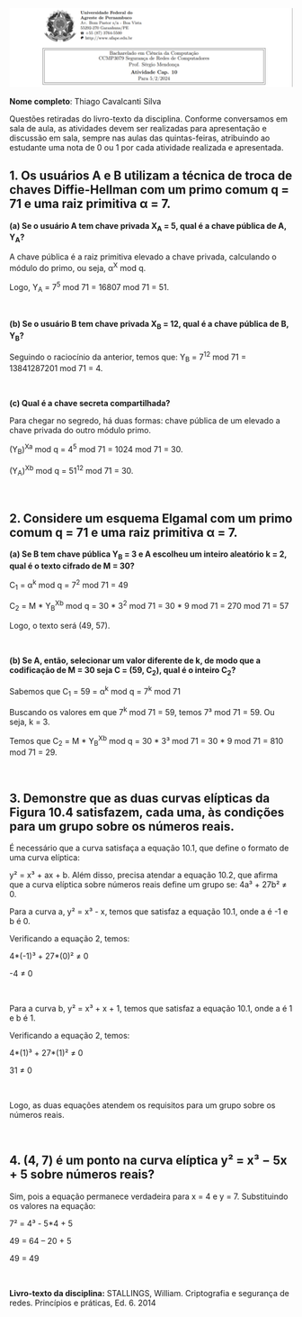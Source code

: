 ﻿![](Cabeçalho.png)

**Nome completo**: Thiago Cavalcanti Silva

Questões retiradas do livro-texto da disciplina. Conforme conversamos em sala de aula, as atividades devem ser realizadas para apresentação e discussão em sala, sempre nas aulas das quintas-feiras, atribuindo ao estudante uma nota de 0 ou 1 por cada atividade realizada e apresentada.

## 1. Os usuários A e B utilizam a técnica de troca de chaves Diffie-Hellman com um primo comum q = 71 e uma raiz primitiva α = 7.

**(a) Se o usuário A tem chave privada X<sub>A</sub> = 5, qual é a chave pública de A, Y<sub>A</sub>?**

A chave pública é a raiz primitiva elevado a chave privada, calculando o módulo do primo, ou seja, α<sup>X</sup> mod q.

Logo, Y<sub>A</sub> = 7<sup>5</sup> mod 71 = 16807 mod 71 = 51.

&nbsp;

**(b) Se o usuário B tem chave privada X<sub>B</sub> = 12, qual é a chave pública de B, Y<sub>B</sub>?**

Seguindo o raciocínio da anterior, temos que: Y<sub>B</sub> = 7<sup>12</sup> mod 71 = 13841287201 mod 71 = 4.

&nbsp;

**(c) Qual é a chave secreta compartilhada?** 

Para chegar no segredo, há duas formas: chave pública de um elevado a chave privada do outro módulo primo.

(Y<sub>B</sub>)<sup>Xa</sup> mod q = 4<sup>5</sup> mod 71 = 1024 mod 71 = 30.

(Y<sub>A</sub>)<sup>Xb</sup> mod q = 51<sup>12</sup> mod 71 = 30.

&nbsp;

## 2. Considere um esquema Elgamal com um primo comum q = 71 e uma raiz primitiva α = 7.

**(a) Se B tem chave pública Y<sub>B</sub> = 3 e A escolheu um inteiro aleatório k = 2, qual é o texto cifrado de M = 30?**

C<sub>1</sub> = α<sup>k</sup> mod q = 7<sup>2</sup> mod 71 = 49

C<sub>2</sub> = M \* Y<sub>B</sub><sup>Xb</sup> mod q = 30 \* 3<sup>2</sup> mod 71 = 30 \* 9 mod 71 = 270 mod 71 = 57

Logo, o texto será (49, 57).

&nbsp;

**(b) Se A, então, selecionar um valor diferente de k, de modo que a codificação de M = 30 seja C = (59, C<sub>2</sub>), qual é o inteiro C<sub>2</sub>?**

Sabemos que C<sub>1</sub> = 59 = α<sup>k</sup> mod q = 7<sup>k</sup> mod 71

Buscando os valores em que 7<sup>k</sup> mod 71 = 59, temos 7³ mod 71 = 59. Ou seja, k = 3.

Temos que C<sub>2</sub> = M \* Y<sub>B</sub><sup>Xb</sup> mod q = 30 \* 3³ mod 71 = 30 \* 9 mod 71 = 810 mod 71 = 29.

&nbsp;

## 3. Demonstre que as duas curvas elípticas da Figura 10.4 satisfazem, cada uma, às condições para um grupo sobre os números reais.

É necessário que a curva satisfaça a equação 10.1, que define o formato de uma curva elíptica:

y² = x³ + ax + b. Além disso, precisa atendar a equação 10.2, que afirma que a curva elíptica sobre números reais define um grupo se: 4a³ + 27b² ≠ 0.

Para a curva a, y² = x³ - x, temos que satisfaz a equação 10.1, onde a é -1 e b é 0. 

Verificando a equação 2, temos: 

4\*(-1)³ + 27\*(0)² ≠ 0

-4 ≠ 0

&nbsp;

Para a curva b, y² = x³ + x + 1, temos que satisfaz a equação 10.1, onde a é 1 e b é 1. 

Verificando a equação 2, temos: 

4\*(1)³ + 27\*(1)² ≠ 0

31 ≠ 0

&nbsp;

Logo, as duas equações atendem os requisitos para um grupo sobre os números reais.

&nbsp;

## 4. (4, 7) é um ponto na curva elíptica y² = x³ − 5x + 5 sobre números reais?

Sim, pois a equação permanece verdadeira para x = 4 e y = 7. Substituindo os valores na equação:

7² = 4³ - 5\*4 + 5

49 = 64 – 20 + 5

49 = 49

&nbsp;

**Livro-texto da disciplina:** STALLINGS, William. Criptografia e segurança de redes. Princípios e práticas, Ed. 6. 2014
